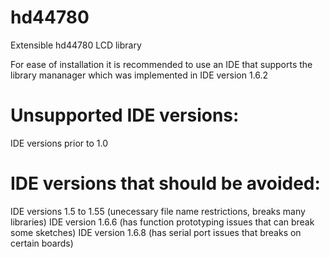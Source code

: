 # hd44780
Extensible hd44780 LCD library

For ease of installation it is recommended to use an IDE that supports the library mananager which was implemented in IDE version 1.6.2

Unsupported IDE versions:
====================================
IDE versions prior to 1.0

IDE versions that should be avoided:
====================================
IDE versions 1.5 to 1.55 (unecessary file name restrictions, breaks many libraries)
IDE version 1.6.6 (has function prototyping issues that can break some sketches)
IDE version 1.6.8 (has serial port issues that breaks on certain boards)
